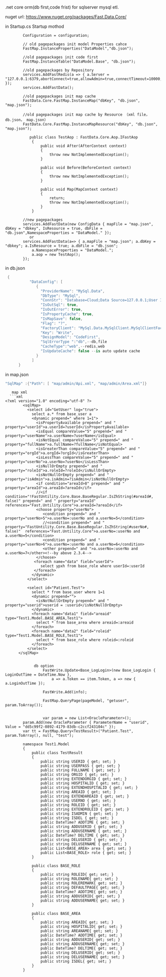 
.net core orm(db first,code frist) for sqlserver mysql etl. 

nuget url: https://www.nuget.org/packages/Fast.Data.Core/

in Startup.cs Startup mothod

            Configuration = configuration;

            // old pagepackages init model Properties cahce 
            FastMap.InstanceProperties("DataModel","db.json");

            //old pagepackages init code first
            FastMap.InstanceTable("DataModel.Base", "db.json");

            //old pagepackages by Repository
            services.AddFastRedis(a => { a.Server = "127.0.0.1:6379,abortConnect=true,allowAdmin=true,connectTimeout=10000,syncTimeout=10000"; });
            services.AddFastData();
            
            //old pagepackages init map cache
            FastData.Core.FastMap.InstanceMap("dbKey", "db.json", "map.json");
            
            //old pagepackages init map cache by Resource （xml file， db.json， map.json）
            FastData.Core.FastMap.InstanceMapResource("dbKey", "db.json", "map.json");
            
               public class TestAop : FastData.Core.Aop.IFastAop
                {
                    public void After(AfterContext context)
                    {
                        throw new NotImplementedException();
                    }

                    public void Before(BeforeContext context)
                    {
                        throw new NotImplementedException();
                    }

                    public void Map(MapContext context)
                    {
                        return;
                        throw new NotImplementedException();
                    }
                }
            
            //new pagepackages
            services.AddFastData(new ConfigData { mapFile = "map.json", dbKey = "dbkey", IsResource = true, dbFile = "db.json",NamespaceProperties = "DataModel." });
               or
            services.AddFastData(a=> { a.mapFile = "map.json"; a.dbKey = "dbkey"; a.IsResource = true; a.dbFile = "db.json";
                a.NamespaceProperties = "DataModel."; 
                a.aop = new TestAop();
            });
  
in db.json         
```csharp
 {      
           "DataConfig": [
              {
                "ProviderName": "MySql.Data",
                "DbType": "MySql",
                "ConnStr": "Database=Cloud;Data Source=127.0.0.1;User Id=root;Password=22;CharSet=utf8;port=3306;Allow User Variables=True;pooling=true;Min Pool Size=10;Max Pool Size=100;",
                "IsOutSql": true,
                "IsOutError": true,
                "IsPropertyCache": true,
                "IsMapSave": false,
                "Flag": "?",
                "FactoryClient": "MySql.Data.MySqlClient.MySqlClientFactory",
                "Key": "Write",
                "DesignModel": "CodeFirst",
                "SqlErrorType ":"db",--db,file
                "CacheType":"web",--redis,web
                "IsUpdateCache": false --is auto update cache
              }
            ]
      }
```
  in map.json
```csharp
"SqlMap" :{"Path": [ "map/admin/Api.xml", "map/admin/Area.xml"]}
```
 

       map xml
      ```xml
    <?xml version="1.0" encoding="utf-8" ?>
            <sqlMap>
              <select id="GetUser" log="true">
                select a.* from base_user a
                <dynamic prepend=" where 1=1">
                  <isPropertyAvailable prepend=" and " property="userId">a.userId=?userId</isPropertyAvailable>
                  <isEqual compareValue="5" prepend=" and " property="userName">a.userName=?userName</isEqual>
                  <isNotEqual compareValue="5" prepend=" and " property="fullName">a.fullName=?fullName</isNotEqual>
                  <isGreaterThan compareValue="5" prepend=" and " property="orgId">a.orgId=?orgId</isGreaterThan>
                  <isLessThan compareValue="5" prepend=" and " property="userNo">a.userNo=?userNo</isLessThan>
                  <isNullOrEmpty prepend=" and " property="roleId">a.roleId=?roleId</isNullOrEmpty>
                  <isNotNullOrEmpty prepend=" and " property="isAdmin">a.isAdmin=?isAdmin</isNotNullOrEmpty>
                  <if condition="areaId>8" prepend=" and " property="areaId">a.areaId=?areaId</if>                  
                  //<if condition="!FastUntility.Core.Base.BaseRegular.IsZhString(#areaId#, false)" prepend=" and " property="areaId" references="Fast.Untility.Core">a.areaId=?areaId</if>
                  <choose property="userNo">
                     <condition prepend=" and " property="userNo>5">a.userNo=:userNo and a.userNo=5</condition>
                     //<condition prepend=" and " property="FastUntility.Core.Base.BaseRegular.IsZhString(#userNo#, false)"  references="Fast.Untility.Core">a.userNo=:userNo and a.userNo=5</condition>
                     <condition prepend=" and " property="userNo>6">a.userNo=:userNo and a.userNo=6</condition>
                     <other prepend=" and ">a.userNo=:userNo and a.userNo=7</other><!--by above 2.3.4-->
                  </choose>                  
                 <foreach name="data" field="userId">
                    select ypxh from base_role where userId=:userId
                 </foreach>
                </dynamic>
              </select>
              
              <select id="Patient.Test">
                select * from base_user where 1=1
                <dynamic prepend="">
                  <isNotNullOrEmpty prepend=" and " property="userid">userid = :userid</isNotNullOrEmpty>
                </dynamic>
                <foreach name="data1" field="areaid" type="Test1.Model.BASE_AREA,Test1">
                  select * from base_area where areaid=:areaid
                </foreach>
                <foreach name="data2" field="roleid" type="Test1.Model.BASE_ROLE,Test1">
                  select * from base_role where roleid=:roleid
                </foreach>
              </select>
          </sqlMap>
  
  
```
  
             db option
                 FastWrite.Update<Base_LogLogin>(new Base_LogLogin { LoginOutTime = DateTime.Now }, 
                     a => a.Token == item.Token, a => new { a.LoginOutTime });
                     
                 FastWrite.Add(info);
                 
                 FastMap.QueryPage(pageModel, "getuser", param.ToArray());


                 var param = new List<OracleParameter>();
        param.Add(new OracleParameter { ParameterName = "userid", Value = "dd5c99f2-0892-4179-83db-c2ccf243104c" });
        var tt = FastMap.Query<TestResult>("Patient.Test", param.ToArray(), null, "test");
        
        namespace Test1.Model
        {
            public class TestResult
            {
                public string USERID { get; set; }
                public string USERPASS { get; set; }
                public string FULLNAME { get; set; }
                public string ORGID { get; set; }
                public string EXTENDORGID { get; set; }
                public string HOSPITALID { get; set; }
                public string EXTENDHOSPITALID { get; set; }
                public string AREAID { get; set; }
                public string EXTENDAREAID { get; set; }
                public string USERNO { get; set; }
                public string ROLEID { get; set; }
                public string EXTENDROLEID { get; set; }
                public string ISADMIN { get; set; }
                public string ISDEL { get; set; }
                public DateTime? ADDTIME { get; set; }
                public string ADDUSERID { get; set; }
                public string ADDUSERNAME { get; set; }
                public DateTime? DELTIME { get; set; }
                public string DELUSERID { get; set; }
                public string DELUSERNAME { get; set; }
                public List<BASE_AREA> area { get; set; }
                public List<BASE_ROLE> role { get; set; }
            }
            
            public class BASE_ROLE
            {
                public string ROLEID{ get; set; }
                public string ROLENAME{ get; set; }
                public string ROLEREMARK{ get; set; }
                public string DEFAULTPAGE{ get; set; }
                public DateTime? ADDTIME{ get; set; }
                public string ADDUSERID{ get; set; }
                public string ADDUSERNAME{ get; set; }      
            }
            
            public class BASE_AREA
            {
                public string AREAID{ get; set; }
                public string HOSPITALID{ get; set; }
                public string AREANAME{ get; set; }
                public DateTime? ADDTIME{ get; set; }
                public string ADDUSERID{ get; set; }
                public string ADDUSERNAME{ get; set; }
                public DateTime? DELTIME{ get; set; }
                public string DELUSERID{ get; set; }
                public string DELUSERNAME{ get; set; }
                public string ISDEL{ get; set; }      
            }
        }

  
